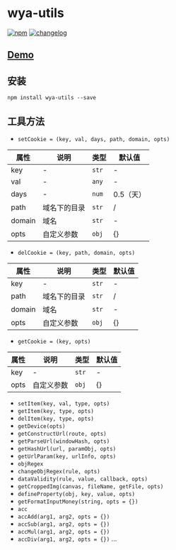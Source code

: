 # wya-utils
[![npm][npm-image]][npm-url] [![changelog][changelog-image]][changelog-url]

## [Demo](https://wya-team.github.io/wya-utils/demo/index.html)

## 安装

```vim
npm install wya-utils --save
```

## 工具方法
- `setCookie = (key, val, days, path, domain, opts)`

属性 | 说明 | 类型 | 默认值
---|---|---|---
key | - | `str` | -
val | - | `any` | -
days | - | `num` | 0.5（天）
path | 域名下的目录 | `str` | /
domain | 域名 | `str` | -
opts | 自定义参数 | `obj` | {}

- `delCookie = (key, path, domain, opts)`

属性 | 说明 | 类型 | 默认值
---|---|---|---
key | - | `str` | -
path | 域名下的目录 | `str` | /
domain | 域名 | `str` | -
opts | 自定义参数 | `obj` | {}

- `getCookie = (key, opts)`

属性 | 说明 | 类型 | 默认值
---|---|---|---
key | - | `str` | -
opts | 自定义参数 | `obj` | {}

- `setItem(key, val, type, opts)`
- `getItem(key, type, opts)`
- `delItem(key, type, opts)`
- `getDevice(opts)`
- `getConstructUrl(route, opts)`
- `getParseUrl(windowHash, opts)`
- `getHashUrl(url, paramObj, opts)`
- `getUrlParam(key, urlInfo, opts)`
- `objRegex`
- `changeObjRegex(rule, opts)`
- `dataValidity(rule, value, callback, opts)`
- `getCroppedImg(canvas, fileName, getFile, opts)`
- `defineProperty(obj, key, value, opts)`
- `getFormatInputMoney(string, opts = {})`
- `acc`
- `accAdd(arg1, arg2, opts = {})`
- `accSub(arg1, arg2, opts = {})`
- `accMul(arg1, arg2, opts = {})`
- `accDiv(arg1, arg2, opts = {})`
...

<!--  以下内容无视  -->
[changelog-image]: https://img.shields.io/badge/changelog-md-blue.svg
[changelog-url]: CHANGELOG.md

[npm-image]: https://img.shields.io/npm/v/wya-utils.svg
[npm-url]: https://www.npmjs.com/package/wya-utils
